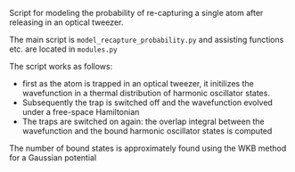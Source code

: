 Script for modeling the probability of re-capturing a single atom after releasing in an optical tweezer.

The main script is `model_recapture_probability.py` and assisting functions etc. are located in `modules.py`

The script works as follows: 
* first as the atom is trapped in an optical tweezer, it initilizes the wavefunction in a thermal distribution of harmonic oscillator states.
* Subsequently the trap is switched off and the wavefunction evolved under a free-space Hamiltonian
* The traps are switched on again: the overlap integral between the wavefunction and the bound harmonic oscillator states is computed

The number of bound states is approximately found using the WKB method for a Gaussian potential
